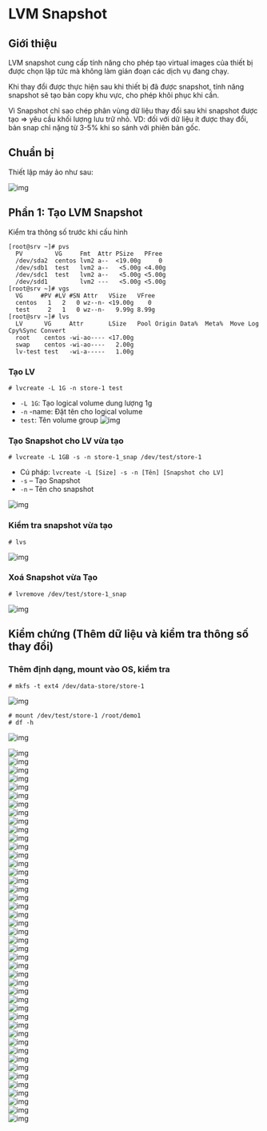 # LVM Snapshot
## Giới thiệu
LVM snapshot cung cấp tính năng cho phép tạo virtual images của thiết bị được chọn lập tức mà không làm gián đoạn các dịch vụ đang chạy.

Khi thay đổi được thực hiện sau khi thiết bị đã được snapshot, tính năng snapshot sẽ tạo bản copy khu vực, cho phép khôi phục khi cần.

Vì Snapshot chỉ sao chép phân vùng dữ liệu thay đổi sau khi snapshot được tạo => yêu cầu khối lượng lưu trữ nhỏ. VD: đối với dữ liệu ít được thay đổi, bản snap chỉ nặng từ 3-5% khi so sánh với phiên bản gốc.
## Chuẩn bị
Thiết lập máy ảo như sau:

![img](/image/img1.png)
## Phần 1: Tạo LVM Snapshot
Kiểm tra thông số trước khi cấu hình
```
[root@srv ~]# pvs
  PV         VG     Fmt  Attr PSize   PFree
  /dev/sda2  centos lvm2 a--  <19.00g     0
  /dev/sdb1  test   lvm2 a--   <5.00g <4.00g
  /dev/sdc1  test   lvm2 a--   <5.00g <5.00g
  /dev/sdd1         lvm2 ---   <5.00g <5.00g
[root@srv ~]# vgs
  VG     #PV #LV #SN Attr   VSize   VFree
  centos   1   2   0 wz--n- <19.00g    0
  test     2   1   0 wz--n-   9.99g 8.99g
[root@srv ~]# lvs
  LV      VG     Attr       LSize   Pool Origin Data%  Meta%  Move Log Cpy%Sync Convert
  root    centos -wi-ao---- <17.00g
  swap    centos -wi-ao----   2.00g
  lv-test test   -wi-a-----   1.00g

```
### Tạo LV
```
# lvcreate -L 1G -n store-1 test
```
* `-L 1G`: Tạo logical volume dung lượng 1g 
* `-n` -name: Đặt tên cho logical volume
* `test`: Tên volume group
![img](/image/Screenshot_33.png)</br>
### Tạo Snapshot cho LV vừa tạo
```
# lvcreate -L 1GB -s -n store-1_snap /dev/test/store-1
```
* Cú pháp: `lvcreate -L [Size] -s -n [Tên] [Snapshot cho LV]`
* `-s` – Tạo Snapshot
* `-n` – Tên cho snapshot

![img](/image/Screenshot_34.png)</br>
### Kiểm tra snapshot vừa tạo
```
# lvs
```
![img](/image/Screenshot_35.png)</br>
### Xoá Snapshot vừa Tạo
```
# lvremove /dev/test/store-1_snap
```

![img](/image/Screenshot_36.png)</br>

## Kiểm chứng (Thêm dữ liệu và kiểm tra thông số thay đổi)
### Thêm định dạng, mount vào OS, kiểm tra
```
# mkfs -t ext4 /dev/data-store/store-1
```

![img](/image/Screenshot_37.png)</br>
```
# mount /dev/test/store-1 /root/demo1
# df -h
```

![img](/image/Screenshot_38.png)</br>


![img](/image/Screenshot_39.png)</br>
![img](/image/Screenshot_40.png)</br>
![img](/image/Screenshot_41.png)</br>
![img](/image/Screenshot_42.png)</br>
![img](/image/Screenshot_43.png)</br>
![img](/image/Screenshot_44.png)</br>
![img](/image/Screenshot_45.png)</br>
![img](/image/Screenshot_46.png)</br>
![img](/image/Screenshot_47.png)</br>
![img](/image/Screenshot_48.png)</br>
![img](/image/Screenshot_49.png)</br>
![img](/image/Screenshot_50.png)</br>
![img](/image/Screenshot_51.png)</br>
![img](/image/Screenshot_52.png)</br>
![img](/image/Screenshot_53.png)</br>
![img](/image/Screenshot_54.png)</br>
![img](/image/Screenshot_55.png)</br>
![img](/image/Screenshot_56.png)</br>
![img](/image/Screenshot_57.png)</br>
![img](/image/Screenshot_58.png)</br>
![img](/image/Screenshot_59.png)</br>
![img](/image/Screenshot_60.png)</br>
![img](/image/Screenshot_61.png)</br>
![img](/image/Screenshot_62.png)</br>
![img](/image/Screenshot_63.png)</br>
![img](/image/Screenshot_64.png)</br>
![img](/image/Screenshot_65.png)</br>
![img](/image/Screenshot_66.png)</br>
![img](/image/Screenshot_67.png)</br>
![img](/image/Screenshot_68.png)</br>
![img](/image/Screenshot_69.png)</br>
![img](/image/Screenshot_70.png)</br>
![img](/image/Screenshot_71.png)</br>
![img](/image/Screenshot_72.png)</br>
![img](/image/Screenshot_73.png)</br>
![img](/image/Screenshot_74.png)</br>
![img](/image/Screenshot_75.png)</br>
![img](/image/Screenshot_76.png)</br>
![img](/image/Screenshot_77.png)</br>
![img](/image/Screenshot_78.png)</br>
![img](/image/Screenshot_79.png)</br>
![img](/image/Screenshot_80.png)</br>
![img](/image/Screenshot_81.png)</br>
![img](/image/Screenshot_82.png)</br>